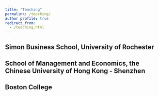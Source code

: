 ```yaml
---
title: "Teaching"
permalink: /teaching/
author profile: true
redirect_from: 
  - /teaching.html
---
```


## Simon Business School, University of Rochester
## School of Management and Economics, the Chinese University of Hong Kong - Shenzhen
## Boston College

